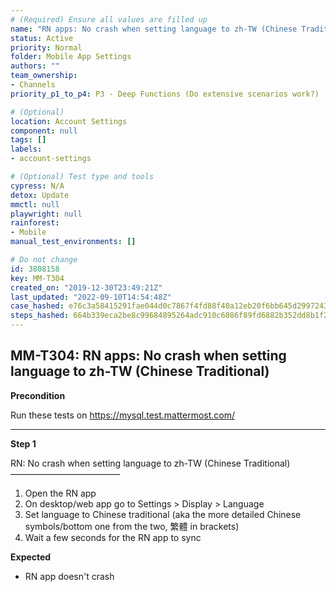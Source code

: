 ```yaml
---
# (Required) Ensure all values are filled up
name: "RN apps: No crash when setting language to zh-TW (Chinese Traditional)"
status: Active
priority: Normal
folder: Mobile App Settings
authors: ""
team_ownership: 
- Channels
priority_p1_to_p4: P3 - Deep Functions (Do extensive scenarios work?)

# (Optional)
location: Account Settings
component: null
tags: []
labels: 
- account-settings

# (Optional) Test type and tools
cypress: N/A
detox: Update
mmctl: null
playwright: null
rainforest: 
- Mobile
manual_test_environments: []

# Do not change
id: 3808158
key: MM-T304
created_on: "2019-12-30T23:49:21Z"
last_updated: "2022-09-10T14:54:48Z"
case_hashed: e76c3a58415291fae044d0c7867f4fd88f40a12eb20f6bb645d2997243663b823e2f0bba70fc53eca7ab65bdb7ccf774
steps_hashed: 664b339eca2be8c99684895264adc910c6086f89fd6882b352dd8b1f2e2d10bc67c05169229eadeb659363095b4a9237
---
```


<!-- (Auto-generated) Based on frontmatter's "key" and "name" -->

## MM-T304: RN apps: No crash when setting language to zh-TW (Chinese Traditional)

**Precondition**

Run these tests on <https://mysql.test.mattermost.com/>

---

**Step 1**

RN: No crash when setting language to zh-TW (Chinese Traditional)\
–––––––––––––––––––––––––

1. Open the RN app
2. On desktop/web app go to Settings > Display > Language
3. Set language to Chinese traditional (aka the more detailed Chinese symbols/bottom one from the two, 繁體 in brackets)
4. Wait a few seconds for the RN app to sync

**Expected**

- RN app doesn't crash
